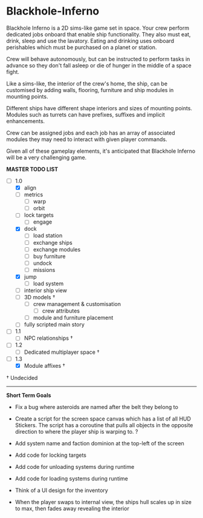 # Blackhole-Inferno

Blackhole Inferno is a 2D sims-like game set in space. Your crew perform dedicated jobs onboard that enable ship functionality. They also must eat, drink, sleep and use the lavatory. Eating and drinking uses onboard perishables which must be purchased on a planet or station.

Crew will behave autonomously, but can be instructed to perform tasks in advance so they don't fall asleep or die of hunger in the middle of a space fight.

Like a sims-like, the interior of the crew's home, the ship, can be customised by adding walls, flooring, furniture and ship modules in mounting points.

Different ships have different shape interiors and sizes of mounting points. Modules such as turrets can have prefixes, suffixes and implicit enhancements.

Crew can be assigned jobs and each job has an array of associated modules they may need to interact with given player commands.

Given all of these gameplay elements, it's anticipated that Blackhole Inferno will be a very challenging game.

**__MASTER TODO LIST__**
* [ ] 1.0
  * [x] align
  * [ ] metrics 
    * [ ] warp
    * [ ] orbit
  * [ ] lock targets
    * [ ] engage
  * [x] dock
    * [ ] load station
    * [ ] exchange ships
    * [ ] exchange modules
    * [ ] buy furniture
    * [ ] undock
    * [ ] missions
  * [x] jump
    * [ ] load system
  * [ ] interior ship view
  * [ ] 3D models †
    * [ ] crew management & customisation
      * [ ] crew attributes
    * [ ] module and furniture placement
  * [ ] fully scripted main story
* [ ] 1.1
  * [ ] NPC relationships †
* [ ] 1.2
  * [ ] Dedicated multiplayer space †
* [ ] 1.3
  * [x] Module affixes †

†          Undecided

---

**Short Term Goals**

* Fix a bug where asteroids are named after the belt they belong to

* Create a script for the screen space canvas which has a list of all HUD Stickers. The script has a coroutine that pulls all objects in the opposite direction to where the player ship is warping to. ?


* Add system name and faction dominion at the top-left of the screen
* Add code for locking targets
* Add code for unloading systems during runtime
* Add code for   loading systems during runtime
* Think of a UI design for the inventory
* When the player swaps to internal view, the ships hull scales up in size to max, then fades away revealing the interior
